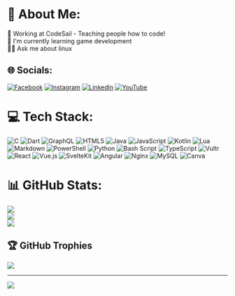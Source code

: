 # 💫 About Me:

🔭 Working at CodeSail - Teaching people how to code!<br>🧠 I'm currently learning game development<br>🙋‍♂️ Ask me about linux

## 🌐 Socials:

[![Facebook](https://img.shields.io/badge/Facebook-%231877F2.svg?logo=Facebook&logoColor=white)](https://facebook.com/https://www.facebook.com/profile.php?id=61569618779304) [![Instagram](https://img.shields.io/badge/Instagram-%23E4405F.svg?logo=Instagram&logoColor=white)](https://instagram.com/https://www.instagram.com/codesailacademy/) [![LinkedIn](https://img.shields.io/badge/LinkedIn-%230077B5.svg?logo=linkedin&logoColor=white)](https://linkedin.com/in/https://www.linkedin.com/company/codesail-academy) [![YouTube](https://img.shields.io/badge/YouTube-%23FF0000.svg?logo=YouTube&logoColor=white)](https://youtube.com/@https://www.youtube.com/@CodeSail-g9o)

# 💻 Tech Stack:

![C](https://img.shields.io/badge/c-%2300599C.svg?style=for-the-badge&logo=c&logoColor=white) ![Dart](https://img.shields.io/badge/dart-%230175C2.svg?style=for-the-badge&logo=dart&logoColor=white) ![GraphQL](https://img.shields.io/badge/-GraphQL-E10098?style=for-the-badge&logo=graphql&logoColor=white) ![HTML5](https://img.shields.io/badge/html5-%23E34F26.svg?style=for-the-badge&logo=html5&logoColor=white) ![Java](https://img.shields.io/badge/java-%23ED8B00.svg?style=for-the-badge&logo=openjdk&logoColor=white) ![JavaScript](https://img.shields.io/badge/javascript-%23323330.svg?style=for-the-badge&logo=javascript&logoColor=%23F7DF1E) ![Kotlin](https://img.shields.io/badge/kotlin-%237F52FF.svg?style=for-the-badge&logo=kotlin&logoColor=white) ![Lua](https://img.shields.io/badge/lua-%232C2D72.svg?style=for-the-badge&logo=lua&logoColor=white) ![Markdown](https://img.shields.io/badge/markdown-%23000000.svg?style=for-the-badge&logo=markdown&logoColor=white) ![PowerShell](https://img.shields.io/badge/PowerShell-%235391FE.svg?style=for-the-badge&logo=powershell&logoColor=white) ![Python](https://img.shields.io/badge/python-3670A0?style=for-the-badge&logo=python&logoColor=ffdd54) ![Bash Script](https://img.shields.io/badge/bash_script-%23121011.svg?style=for-the-badge&logo=gnu-bash&logoColor=white) ![TypeScript](https://img.shields.io/badge/typescript-%23007ACC.svg?style=for-the-badge&logo=typescript&logoColor=white) ![Vultr](https://img.shields.io/badge/Vultr-007BFC.svg?style=for-the-badge&logo=vultr) ![React](https://img.shields.io/badge/react-%2320232a.svg?style=for-the-badge&logo=react&logoColor=%2361DAFB) ![Vue.js](https://img.shields.io/badge/vue.js-%2335495e.svg?style=for-the-badge&logo=vuedotjs&logoColor=%234FC08D) ![SvelteKit](https://img.shields.io/badge/sveltekit-%23ff3e00.svg?style=for-the-badge&logo=svelte&logoColor=white) ![Angular](https://img.shields.io/badge/angular-%23DD0031.svg?style=for-the-badge&logo=angular&logoColor=white) ![Nginx](https://img.shields.io/badge/nginx-%23009639.svg?style=for-the-badge&logo=nginx&logoColor=white) ![MySQL](https://img.shields.io/badge/mysql-4479A1.svg?style=for-the-badge&logo=mysql&logoColor=white) ![Canva](https://img.shields.io/badge/Canva-%2300C4CC.svg?style=for-the-badge&logo=Canva&logoColor=white)

# 📊 GitHub Stats:

![](https://github-readme-stats.vercel.app/api?username=brandonp2412&theme=dark&hide_border=false&include_all_commits=false&count_private=false)<br/>
![](https://github-readme-streak-stats.herokuapp.com/?user=brandonp2412&theme=dark&hide_border=false)<br/>
![](https://github-readme-stats.vercel.app/api/top-langs/?username=brandonp2412&theme=dark&hide_border=false&include_all_commits=false&count_private=false&layout=compact)

## 🏆 GitHub Trophies

![](https://github-profile-trophy.vercel.app/?username=brandonp2412&theme=radical&no-frame=false&no-bg=true&margin-w=4)

---

[![](https://visitcount.itsvg.in/api?id=brandonp2412&icon=0&color=0)](https://visitcount.itsvg.in)

<!-- Proudly created with GPRM ( https://gprm.itsvg.in ) -->
